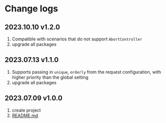 # Change logs

## 2023.10.10 v1.2.0

1. Compatible with scenarios that do not support `AbortController`
2. upgrade all packages

## 2023.07.13 v1.1.0

1. Supports passing in `unique`, `orderly` from the request configuration, with higher priority than the global setting
2. upgrade all packages

## 2023.07.09 v1.0.0

1. create project
2. [README.md](./README.md)
